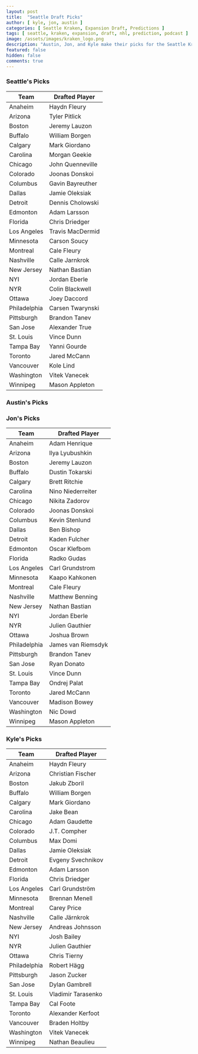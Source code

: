 ```yaml
---
layout: post
title:  "Seattle Draft Picks"
author: [ kyle, jon, austin ]
categories: [ Seattle Kraken, Expansion Draft, Predictions ]
tags: [ seattle, kraken, expansion, draft, nhl, prediction, podcast ]
image: /assets/images/kraken_logo.png
description: "Austin, Jon, and Kyle make their picks for the Seattle Kraken expansion draft. How much will Ron Francis agree with us?"
featured: false
hidden: false
comments: true
---
```


<div class="row">
  <div class="col-sm-12 col-md-6 col-lg-3">
    <div class="row">
      <h3>Seattle's Picks</h3>
    </div>
    <div class="row">
      <table class="table table-bordered table-hover table-condensed">
<thead><tr><th title="Field #1">Team</th>
<th title="Field #2">Drafted Player</th>
</tr></thead>
<tbody><tr>
<td>Anaheim</td>
<td>Haydn Fleury</td>
</tr>
<tr>
<td>Arizona</td>
<td>Tyler Pitlick</td>
</tr>
<tr>
<td>Boston</td>
<td>Jeremy Lauzon</td>
</tr>
<tr>
<td>Buffalo</td>
<td>William Borgen</td>
</tr>
<tr>
<td>Calgary</td>
<td>Mark Giordano</td>
</tr>
<tr>
<td>Carolina</td>
<td>Morgan Geekie</td>
</tr>
<tr>
<td>Chicago</td>
<td>John Quenneville</td>
</tr>
<tr>
<td>Colorado</td>
<td>Joonas Donskoi</td>
</tr>
<tr>
<td>Columbus</td>
<td>Gavin Bayreuther</td>
</tr>
<tr>
<td>Dallas</td>
<td>Jamie Oleksiak</td>
</tr>
<tr>
<td>Detroit</td>
<td>Dennis Cholowski</td>
</tr>
<tr>
<td>Edmonton</td>
<td>Adam Larsson</td>
</tr>
<tr>
<td>Florida</td>
<td>Chris Driedger</td>
</tr>
<tr>
<td>Los Angeles</td>
<td>Travis MacDermid</td>
</tr>
<tr>
<td>Minnesota</td>
<td>Carson Soucy</td>
</tr>
<tr>
<td>Montreal</td>
<td>Cale Fleury</td>
</tr>
<tr>
<td>Nashville</td>
<td>Calle Jarnkrok</td>
</tr>
<tr>
<td>New Jersey</td>
<td>Nathan Bastian</td>
</tr>
<tr>
<td>NYI</td>
<td>Jordan Eberle</td>
</tr>
<tr>
<td>NYR</td>
<td>Colin Blackwell</td>
</tr>
<tr>
<td>Ottawa</td>
<td>Joey Daccord</td>
</tr>
<tr>
<td>Philadelphia</td>
<td>Carsen Twarynski</td>
</tr>
<tr>
<td>Pittsburgh</td>
<td>Brandon Tanev</td>
</tr>
<tr>
<td>San Jose</td>
<td>Alexander True</td>
</tr>
<tr>
<td>St. Louis</td>
<td>Vince Dunn</td>
</tr>
<tr>
<td>Tampa Bay</td>
<td>Yanni Gourde</td>
</tr>
<tr>
<td>Toronto</td>
<td>Jared McCann</td>
</tr>
<tr>
<td>Vancouver</td>
<td>Kole Lind</td>
</tr>
<tr>
<td>Washington</td>
<td>Vitek Vanecek</td>
</tr>
<tr>
<td>Winnipeg</td>
<td>Mason Appleton</td>
</tr>
</tbody></table>
    </div>
  </div>
  
  <div class="col-sm-12 col-md-6 col-lg-3">
    <h3>Austin's Picks</h3>
  </div>

  <div class="col-sm-12 col-md-6 col-lg-3">
    <div class="row">
      <h3>Jon's Picks</h3>
    </div>
    <div class="row">
      <table class="table table-bordered table-hover table-condensed">
<thead><tr><th title="Field #1">Team</th>
<th title="Field #2">Drafted Player</th>
</tr></thead>
<tbody><tr>
<td>Anaheim</td>
<td>Adam Henrique</td>
</tr>
<tr>
<td>Arizona</td>
<td>Ilya Lyubushkin</td>
</tr>
<tr>
<td>Boston</td>
<td>Jeremy Lauzon</td>
</tr>
<tr>
<td>Buffalo</td>
<td>Dustin Tokarski</td>
</tr>
<tr>
<td>Calgary</td>
<td>Brett Ritchie</td>
</tr>
<tr>
<td>Carolina</td>
<td>Nino Niederreiter</td>
</tr>
<tr>
<td>Chicago</td>
<td>Nikita Zadorov</td>
</tr>
<tr>
<td>Colorado</td>
<td>Joonas Donskoi</td>
</tr>
<tr>
<td>Columbus</td>
<td>Kevin Stenlund</td>
</tr>
<tr>
<td>Dallas</td>
<td>Ben Bishop</td>
</tr>
<tr>
<td>Detroit</td>
<td>Kaden Fulcher</td>
</tr>
<tr>
<td>Edmonton</td>
<td>Oscar Klefbom</td>
</tr>
<tr>
<td>Florida</td>
<td>Radko Gudas</td>
</tr>
<tr>
<td>Los Angeles</td>
<td>Carl Grundstrom</td>
</tr>
<tr>
<td>Minnesota</td>
<td>Kaapo Kahkonen</td>
</tr>
<tr>
<td>Montreal</td>
<td>Cale Fleury</td>
</tr>
<tr>
<td>Nashville</td>
<td>Matthew Benning</td>
</tr>
<tr>
<td>New Jersey</td>
<td>Nathan Bastian</td>
</tr>
<tr>
<td>NYI</td>
<td>Jordan Eberle</td>
</tr>
<tr>
<td>NYR</td>
<td>Julien Gauthier</td>
</tr>
<tr>
<td>Ottawa</td>
<td>Joshua Brown</td>
</tr>
<tr>
<td>Philadelphia</td>
<td>James van Riemsdyk</td>
</tr>
<tr>
<td>Pittsburgh</td>
<td>Brandon Tanev</td>
</tr>
<tr>
<td>San Jose</td>
<td>Ryan Donato</td>
</tr>
<tr>
<td>St. Louis</td>
<td>Vince Dunn</td>
</tr>
<tr>
<td>Tampa Bay</td>
<td>Ondrej Palat</td>
</tr>
<tr>
<td>Toronto</td>
<td>Jared McCann</td>
</tr>
<tr>
<td>Vancouver</td>
<td>Madison Bowey</td>
</tr>
<tr>
<td>Washington</td>
<td>Nic Dowd</td>
</tr>
<tr>
<td>Winnipeg</td>
<td>Mason Appleton</td>
</tr>
</tbody></table>
    </div>
  </div>

  <div class="col-sm-12 col-md-6 col-lg-3">
    <div class="row">
      <h3>Kyle's Picks</h3>
    </div>
    <div class="row">
      <!-- <iframe src="https://docs.google.com/spreadsheets/d/e/2PACX-1vRBTHAZ8VJG3FuP4tWjsPI2zwYvb1ahDuBsgGTksQLQEGolF8W2Mi7xZJmLO_4tVoYZjArqMUFC8HWE/pubhtml?widget=true&amp;headers=false" height="770"></iframe> -->
      <table class="table table-bordered table-hover table-condensed" style="font-size='80%'">
        <thead>
          <tr>
            <th title="Field #1">Team</th>
            <th title="Field #2">Drafted Player</th>
          </tr>
        </thead>
        <tbody>
          <tr>
            <td>Anaheim</td>
            <td>Haydn Fleury</td>
          </tr>
          <tr>
            <td>Arizona</td>
            <td>Christian Fischer</td>
          </tr>
          <tr>
            <td>Boston</td>
            <td>Jakub Zboril</td>
          </tr>
          <tr>
            <td>Buffalo</td>
            <td>William Borgen</td>
          </tr>
          <tr>
            <td>Calgary</td>
            <td>Mark Giordano</td>
          </tr>
          <tr>
            <td>Carolina</td>
            <td>Jake Bean</td>
          </tr>
          <tr>
            <td>Chicago</td>
            <td>Adam Gaudette</td>
          </tr>
          <tr>
            <td>Colorado</td><td>J.T. Compher</td>
          </tr>
          <tr>
            <td>Columbus</td>
            <td>Max Domi</td>
          </tr>
          <tr>
            <td>Dallas</td>
            <td>Jamie Oleksiak</td>
          </tr>
          <tr>
<td>Detroit</td>
<td>Evgeny Svechnikov</td>
</tr>
<tr>
<td>Edmonton</td>
<td>Adam Larsson</td>
</tr>
<tr>
<td>Florida</td>
<td>Chris Driedger</td>
</tr>
<tr>
<td>Los Angeles</td>
<td>Carl Grundström</td>
</tr>
<tr>
<td>Minnesota</td>
<td>Brennan Menell</td>
</tr>
<tr>
<td>Montreal</td>
<td>Carey Price</td>
</tr>
<tr>
<td>Nashville</td>
<td>Calle Järnkrok</td>
</tr>
<tr>
<td>New Jersey</td>
<td>Andreas Johnsson</td>
</tr>
<tr>
<td>NYI</td>
<td>Josh Bailey</td>
</tr>
<tr>
<td>NYR</td>
<td>Julien Gauthier</td>
</tr>
<tr>
<td>Ottawa</td>
<td>Chris Tierny</td>
</tr>
<tr>
<td>Philadelphia</td>
<td>Robert Hägg</td>
</tr>
<tr>
<td>Pittsburgh</td>
<td>Jason Zucker</td>
</tr>
<tr>
<td>San Jose</td>
<td>Dylan Gambrell</td>
</tr>
<tr>
<td>St. Louis</td>
<td>Vladimir Tarasenko</td>
</tr>
<tr>
<td>Tampa Bay</td>
<td>Cal Foote</td>
</tr>
<tr>
<td>Toronto</td>
<td>Alexander Kerfoot</td>
</tr>
<tr>
            <td>Vancouver</td>
            <td>Braden Holtby</td>
          </tr>
          <tr>
            <td>Washington</td>
            <td>Vitek Vanecek</td>
          </tr>
          <tr>
            <td>Winnipeg</td>
            <td>Nathan Beaulieu</td>
          </tr>
        </tbody>
      </table>
    </div>
  </div>
</div>
